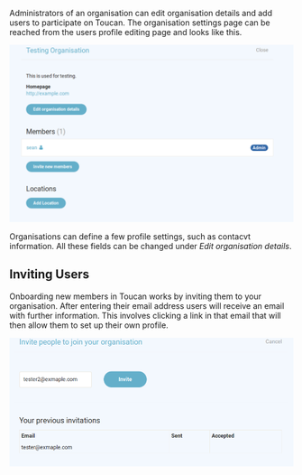 Administrators of an organisation can edit organisation details and add users 
to participate on Toucan. The organisation settings page can be reached from 
the users profile editing page and looks like this. 

![organisation settings page](../screenshots/organisation_settings.png)

Organisations can define a few profile settings, such as contacvt information. 
All these fields can be changed under *Edit organisation details*.

## Inviting Users

Onboarding new members in Toucan works by inviting them to your organisation. 
After entering their email address users will receive an email with further information. 
This involves clicking a link in that email that will then allow them to set up their own profile.

   
![user invite](../screenshots/invite.png)


